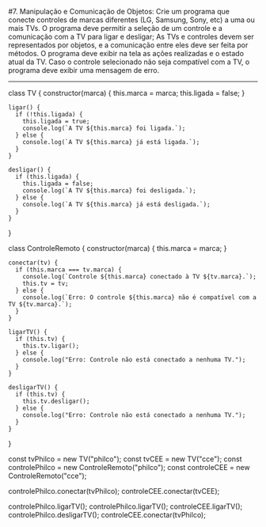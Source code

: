 #7. Manipulação e Comunicação de Objetos:
Crie um programa que conecte controles de marcas diferentes (LG, Samsung, Sony, etc) a uma ou mais TVs.
O programa deve permitir a seleção de um controle e a comunicação com a TV para ligar e desligar;
As TVs e controles devem ser representados por objetos, e a comunicação entre eles deve ser feita por métodos.
O programa deve exibir na tela as ações realizadas e o estado atual da TV.
Caso o controle selecionado não seja compatível com a TV, o programa deve exibir uma mensagem de erro.




____________________

class TV {
    constructor(marca) {
      this.marca = marca;
      this.ligada = false;
    }
  
    ligar() {
      if (!this.ligada) {
        this.ligada = true;
        console.log(`A TV ${this.marca} foi ligada.`);
      } else {
        console.log(`A TV ${this.marca} já está ligada.`);
      }
    }
  
    desligar() {
      if (this.ligada) {
        this.ligada = false;
        console.log(`A TV ${this.marca} foi desligada.`);
      } else {
        console.log(`A TV ${this.marca} já está desligada.`);
      }
    }
  }
  
 
  class ControleRemoto {
    constructor(marca) {
      this.marca = marca;
    }
  
    conectar(tv) {
      if (this.marca === tv.marca) {
        console.log(`Controle ${this.marca} conectado à TV ${tv.marca}.`);
        this.tv = tv;
      } else {
        console.log(`Erro: O controle ${this.marca} não é compatível com a TV ${tv.marca}.`);
      }
    }
  
    ligarTV() {
      if (this.tv) {
        this.tv.ligar();
      } else {
        console.log("Erro: Controle não está conectado a nenhuma TV.");
      }
    }
  
    desligarTV() {
      if (this.tv) {
        this.tv.desligar();
      } else {
        console.log("Erro: Controle não está conectado a nenhuma TV.");
      }
    }
  }
  

  const tvPhilco = new TV("philco");
  const tvCEE = new TV("cce");
  const controlePhilco = new ControleRemoto("philco");
  const controleCEE = new ControleRemoto("cce");
  

  controlePhilco.conectar(tvPhilco);
  controleCEE.conectar(tvCEE);
  
  
  controlePhilco.ligarTV();
  controlePhilco.ligarTV(); 
  controleCEE.ligarTV(); 
  controlePhilco.desligarTV(); 
  controleCEE.conectar(tvPhilco); 
